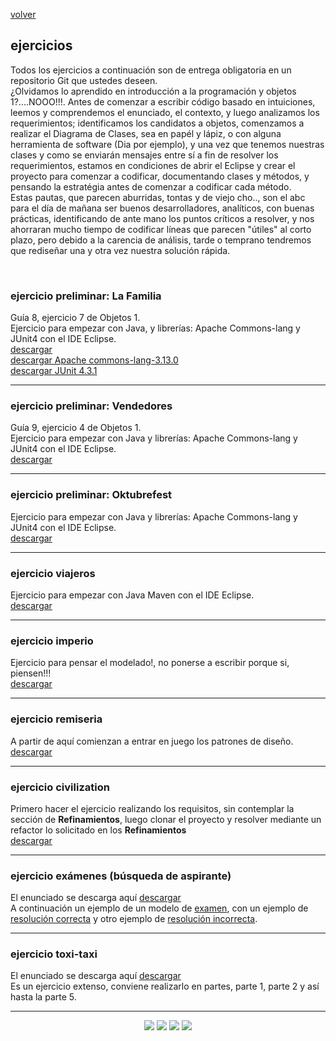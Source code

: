 [volver](index.md)<br/>
## ejercicios
Todos los ejercicios a continuaci&oacute;n son de entrega obligatoria en un repositorio Git que ustedes deseen. <br/> ¿Olvidamos lo aprendido en introducción a la programación y objetos 1?....NOOO!!!. Antes de comenzar a escribir código basado en intuiciones, leemos y comprendemos el enunciado, el contexto, y luego analizamos los requerimientos; identificamos los candidatos a objetos, comenzamos a realizar el Diagrama de Clases, sea en papél y lápiz, o con alguna herramienta de software (Dia por ejemplo), y una vez que tenemos nuestras clases y como se enviarán mensajes entre sí a fin de resolver los requerimientos, estamos en condiciones de abrir el Eclipse y crear el proyecto para comenzar a codificar, documentando clases y métodos, y pensando la estratégia antes de comenzar a codificar cada método.<br/>
Estas pautas, que parecen aburridas, tontas y de viejo cho.., son el abc para el día de mañana ser buenos desarrolladores, analíticos, con buenas prácticas, identificando de ante mano los puntos críticos a resolver, y nos ahorraran mucho tiempo de codificar líneas que parecen "útiles" al corto plazo, pero debido a la carencia de análisis, tarde o temprano tendremos que rediseñar una y otra vez nuestra solución rápida.

<br/>

<!--
### ejercicios preliminares
se sugiere hacer en java los siguientes ejercicios de las guías de objetos 1<br>
 * guía 9:<br/>
     ejercicio 2 - plagas<br/>
     ejercicio 5 - emisoras de radio<br/>
     ejercicio 7 - oktubrefest<br/>
     ejercicio 9 - faceless<br/>
 * guía 10:<br/>
     ejercicio 2 - fútbol virtual<br/>
     ejercicio 3 - datos de ciudades<br/>
     ejercicio 6 - búsqueda de aspirantes&nbsp;<a href="material/documentos/ejercicios/examen.zip" target="_blank">examen</a><br/>
     ejercicio 7 - pepero<br/>
-->
<!--
<a href="https://objetos1wollokunq.gitlab.io/material/#guides" target="_blank">Ir a gu&iacute;as de objetos 1</a><br/>
-->

### ejercicio preliminar: La Familia
Guía 8, ejercicio 7 de Objetos 1.<br/>
Ejercicio para empezar con Java, y librerías: Apache Commons-lang y JUnit4 con el IDE Eclipse.<br/>
<a href="material/documentos/ejercicios/objetos1-guia8-integradores.pdf" target="_blank">descargar</a><br/>
<a href="https://commons.apache.org/proper/commons-lang/download_lang.cgi" target="_blank">descargar Apache commons-lang-3.13.0</a><br/>
<a href="https://mvnrepository.com/artifact/junit/junit/4.3.1" target="_blank">descargar JUnit 4.3.1</a>

<hr/>

### ejercicio preliminar: Vendedores
Guía 9, ejercicio 4 de Objetos 1.<br/>
Ejercicio para empezar con Java y librerías: Apache Commons-lang y JUnit4 con el IDE Eclipse.<br/>
<a href="material/documentos/ejercicios/objetos1-guia9-extras.pdf" target="_blank">descargar</a>

<hr/>

### ejercicio preliminar: Oktubrefest
Ejercicio para empezar con Java y librerías: Apache Commons-lang y JUnit4 con el IDE Eclipse.<br/>
<a href="material/documentos/ejercicios/objetos2-ejercicio-oktubrefest.pdf" target="_blank">descargar</a>

<hr/>

### ejercicio viajeros
Ejercicio para empezar con Java Maven con el IDE Eclipse.<br/>
<a href="material/documentos/ejercicios/objetos2-ejercicio-viajeros.pdf" target="_blank">descargar</a>

<hr/>

### ejercicio imperio
Ejercicio para pensar el modelado!, no ponerse a escribir porque si, piensen!!!<br/>
<a href="material/documentos/ejercicios/objetos2-ejercicio-imperio.pdf" target="_blank">descargar</a>

<hr/>

### ejercicio remiseria
A partir de aquí comienzan a entrar en juego los patrones de diseño.<br/>
<a href="material/documentos/ejercicios/objetos2-ejercicio-remiseria.pdf" target="_blank">descargar</a>

<!--
### ejercicio mercaderia
<a href="material/documentos/ejercicios/mercaderia.pdf" target="_blank">descargar</a>
<hr/>
### ejercicio minions
<a href="material/documentos/ejercicios/minions-modificado.pdf" target="_blank">descargar</a>
<hr/>
-->

<hr/>

### ejercicio civilization
Primero hacer el ejercicio realizando los requisitos, sin contemplar la sección de <b>Refinamientos</b>, luego clonar el proyecto y resolver mediante un refactor lo solicitado en los <b>Refinamientos</b><br/>
<a href="material/documentos/ejercicios/objetos2-ejercicio-civilization.pdf" target="_blank">descargar</a>

<hr/>

### ejercicio exámenes (búsqueda de aspirante)
El enunciado se descarga aquí <a href="material/documentos/ejercicios/objetos2-ejercicio-examenes.pdf" target="_blank">descargar</a><br/>
A continuación un ejemplo de un modelo de <a href="material/documentos/ejercicios/objetos2-ejercicio-examenes-ejemplo-examen.pdf" target="_blank">examen</a>, con un ejemplo de <a href="material/documentos/ejercicios/objetos2-ejercicio-examenes-ejemplo-examen-aprobado.pdf" target="_blank">resolución correcta</a> y otro ejemplo de <a href="material/documentos/ejercicios/objetos2-ejercicio-examenes-ejemplo-examen-desaprobado.pdf" target="_blank">resolución incorrecta</a>.

<hr/>

### ejercicio toxi-taxi
El enunciado se descarga aquí <a href="material/documentos/ejercicios/objetos2-ejercicio-toxitaxi.pdf" target="_blank">descargar</a><br/>
Es un ejercicio extenso, conviene realizarlo en partes, parte 1, parte 2 y así hasta la parte 5.

<!--
### ejercicio monster of rock
<a href="material/documentos/ejercicios/monsters-of-rock.pdf" target="_blank">descargar</a><br/>
<a href="material/documentos/ejercicios/monsters-of-rock-comentarios.pdf" target="_blank">descargar comentarios</a>
<hr/>
### ejercicio webserver
<a href="material/documentos/ejercicios/webserver.pdf" target="_blank">descargar</a>
<hr/>
### ejercicio ventas aereas
Hay dos versiones, con la misma base y requerimientos diferentes.
  - Versión de junio 2017 
    <a href="material/documentos/ejercicios/ventas-aereas.pdf" target="_blank">descargar</a>
  - Versión de octubre 2017 
    <a href="material/documentos/ejercicios/ventas-aereas-201710.pdf" target="_blank">descargar</a>
Esta es una propuesta de construcción de UI en Arena, sobre la versión de octubre.
<a href="material/documentos/ejercicios/ventas-aereas-ui-arena.pdf" target="_blank">descargar</a>
<hr/>
### ejercicio toxi-taxi
<a href="material/documentos/ejercicios/toxitaxi.pdf" target="_blank">descargar</a>
Aspectos para trabajar en este ejercicio
  - Modelar un dominio un poco más grande.
  - Aplicar varias acciones sobre un mismo objeto.
  - Dos patrones de diseño: *State* y *Observer*.
  - Conectar partes construidas por separado.
<br/>
Sobre este dominio, también se propone una secuencia de actividades para trabajar sobre la interfaz Web a partir de la implementación que está en el repositorio GitHub 
<a href="https://github.com/obj2-material/toxitaxi-modelo-ui.git" target="_blank">https://github.com/obj2-material/toxitaxi-modelo-ui.git</a> <br/> <br/>
El enunciado de estas actividades se puede
<a href="material/documentos/ejercicios/Toxi-taxi Wicket - ejercicios.pdf" target="_blank">descargar usando este link</a>.
<hr/>
### ejercicio car service
<a href="material/documentos/ejercicios/car-service.pdf" target="_blank">descargar</a>
<hr/>
### ejercicio personajes y animales
<a href="material/documentos/ejercicios/personajes-animales.pdf" target="_blank">descargar</a>
<hr/>
### ejercicio venta masiva
<a href="material/documentos/ejercicios/venta-masiva.pdf" target="_blank">descargar</a>
-->

<hr/>

<center><img src="imagenes/logo-java-1.png" />&nbsp;<img src="imagenes/logo-linux-1.png" />&nbsp;<img src="imagenes/logo-java-2.png" />&nbsp;<img src="imagenes/logo-lamadrid-1.png" /></center>

